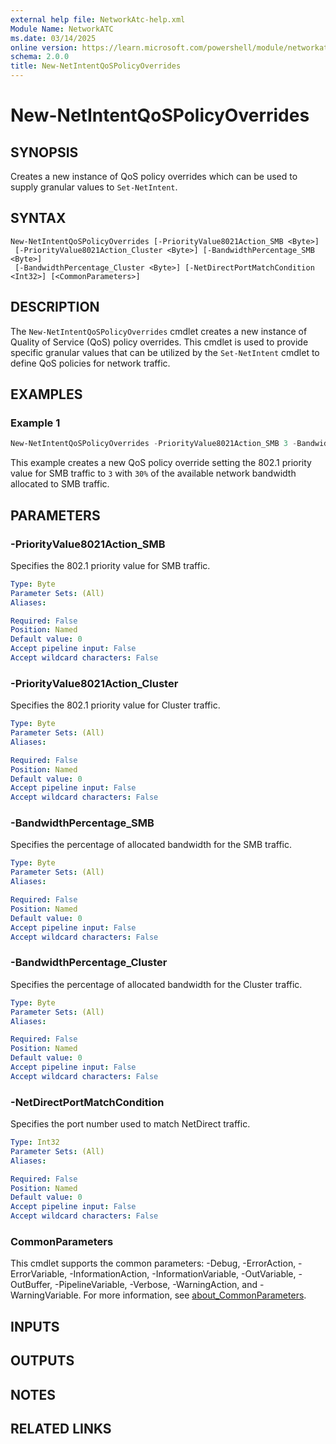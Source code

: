 ```yaml
---
external help file: NetworkAtc-help.xml
Module Name: NetworkATC
ms.date: 03/14/2025
online version: https://learn.microsoft.com/powershell/module/networkatc/new-netintentqospolicyoverrides?view=windowsserver2025-ps&wt.mc_id=ps-gethelp
schema: 2.0.0
title: New-NetIntentQoSPolicyOverrides
---
```


# New-NetIntentQoSPolicyOverrides

## SYNOPSIS
Creates a new instance of QoS policy overrides which can be used to supply granular values to `Set-NetIntent`.

## SYNTAX

```
New-NetIntentQoSPolicyOverrides [-PriorityValue8021Action_SMB <Byte>]
 [-PriorityValue8021Action_Cluster <Byte>] [-BandwidthPercentage_SMB <Byte>]
 [-BandwidthPercentage_Cluster <Byte>] [-NetDirectPortMatchCondition <Int32>] [<CommonParameters>]
```

## DESCRIPTION

The `New-NetIntentQoSPolicyOverrides` cmdlet creates a new instance of Quality
of Service (QoS) policy overrides. This cmdlet is used to provide specific
granular values that can be utilized by the `Set-NetIntent` cmdlet to define QoS
policies for network traffic.

## EXAMPLES

### Example 1

```powershell
New-NetIntentQoSPolicyOverrides -PriorityValue8021Action_SMB 3 -BandwidthPercentage_SMB 30
```

This example creates a new QoS policy override setting the 802.1 priority value
for SMB traffic to `3` with `30%` of the available network bandwidth allocated
to SMB traffic.

## PARAMETERS

### -PriorityValue8021Action_SMB

Specifies the 802.1 priority value for SMB traffic.

```yaml
Type: Byte
Parameter Sets: (All)
Aliases:

Required: False
Position: Named
Default value: 0
Accept pipeline input: False
Accept wildcard characters: False
```

### -PriorityValue8021Action_Cluster

Specifies the 802.1 priority value for Cluster traffic.

```yaml
Type: Byte
Parameter Sets: (All)
Aliases:

Required: False
Position: Named
Default value: 0
Accept pipeline input: False
Accept wildcard characters: False
```

### -BandwidthPercentage_SMB

Specifies the percentage of allocated bandwidth for the SMB traffic.

```yaml
Type: Byte
Parameter Sets: (All)
Aliases:

Required: False
Position: Named
Default value: 0
Accept pipeline input: False
Accept wildcard characters: False
```

### -BandwidthPercentage_Cluster

Specifies the percentage of allocated bandwidth for the Cluster traffic.

```yaml
Type: Byte
Parameter Sets: (All)
Aliases:

Required: False
Position: Named
Default value: 0
Accept pipeline input: False
Accept wildcard characters: False
```

### -NetDirectPortMatchCondition

Specifies the port number used to match NetDirect traffic.

```yaml
Type: Int32
Parameter Sets: (All)
Aliases:

Required: False
Position: Named
Default value: 0
Accept pipeline input: False
Accept wildcard characters: False
```

### CommonParameters

This cmdlet supports the common parameters: -Debug, -ErrorAction,
-ErrorVariable, -InformationAction, -InformationVariable, -OutVariable,
-OutBuffer, -PipelineVariable, -Verbose, -WarningAction, and -WarningVariable.
For more information, see
[about_CommonParameters](/powershell/module/microsoft.powershell.core/about/about_commonparameters).

## INPUTS

## OUTPUTS

## NOTES

## RELATED LINKS
